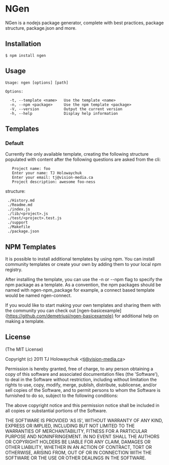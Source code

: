 
# NGen

 NGen is a nodejs package generator, complete with best practices, package structure, package.json and more.

## Installation

    $ npm install ngen

## Usage


    Usage: ngen [options] [path]

    Options:

      -t, --template <name>   Use the template <name>
      -n, --npm <package>     Use the npm template <package>
      -V, --version           Output the current version
      -h, --help              Display help information


## Templates

### Default

 Currently the only available template, creating the following structure populated with content after the following questions are asked from the cli:

       Project name: foo
       Enter your name: TJ Holowaychuk
       Enter your email: tj@vision-media.ca
       Project description: awesome foo-ness

structure:
 
     ./History.md
     ./Readme.md
     ./index.js
     ./lib/<project>.js
     ./test/<project>.test.js
     ./support
     ./Makefile
     ./package.json

## NPM Templates

 It is possible to install additional templates by using npm. You can install community templates or create your own by adding them to your local npm registry.

 After installing the template, you can use the -n or --npm flag to specify the npm package as a template. As a convention, the npm packages should be named with ngen-npm_package for example, a connect based template would be named ngen-connect.

 If you would like to start making your own templates and sharing them with the community you can check out [ngen-basicexample]{https://github.com/demetriusj/ngen-basicexample} for additional help on making a template.

## License 

(The MIT License)

Copyright (c) 2011 TJ Holowaychuk &lt;tj@vision-media.ca&gt;

Permission is hereby granted, free of charge, to any person obtaining
a copy of this software and associated documentation files (the
'Software'), to deal in the Software without restriction, including
without limitation the rights to use, copy, modify, merge, publish,
distribute, sublicense, and/or sell copies of the Software, and to
permit persons to whom the Software is furnished to do so, subject to
the following conditions:

The above copyright notice and this permission notice shall be
included in all copies or substantial portions of the Software.

THE SOFTWARE IS PROVIDED 'AS IS', WITHOUT WARRANTY OF ANY KIND,
EXPRESS OR IMPLIED, INCLUDING BUT NOT LIMITED TO THE WARRANTIES OF
MERCHANTABILITY, FITNESS FOR A PARTICULAR PURPOSE AND NONINFRINGEMENT.
IN NO EVENT SHALL THE AUTHORS OR COPYRIGHT HOLDERS BE LIABLE FOR ANY
CLAIM, DAMAGES OR OTHER LIABILITY, WHETHER IN AN ACTION OF CONTRACT,
TORT OR OTHERWISE, ARISING FROM, OUT OF OR IN CONNECTION WITH THE
SOFTWARE OR THE USE OR OTHER DEALINGS IN THE SOFTWARE.
